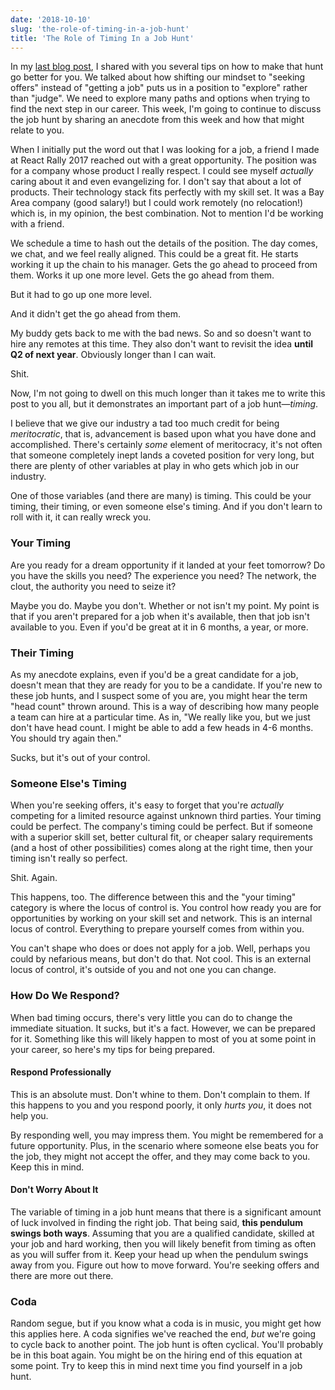 ```yaml
---
date: '2018-10-10'
slug: 'the-role-of-timing-in-a-job-hunt'
title: 'The Role of Timing In a Job Hunt'
---
```


In my [last blog post](https://kyleshevlin.com/how-to-be-more-successful-on-your-next-web-developer-job-hunt/), I shared with you several tips on how to make that hunt go better for you. We talked about how shifting our mindset to "seeking offers" instead of "getting a job" puts us in a position to "explore" rather than "judge". We need to explore many paths and options when trying to find the next step in our career. This week, I'm going to continue to discuss the job hunt by sharing an anecdote from this week and how that might relate to you.

When I initially put the word out that I was looking for a job, a friend I made at React Rally 2017 reached out with a great opportunity. The position was for a company whose product I really respect. I could see myself _actually_ caring about it and even evangelizing for. I don't say that about a lot of products. Their technology stack fits perfectly with my skill set. It was a Bay Area company (good salary!) but I could work remotely (no relocation!) which is, in my opinion, the best combination. Not to mention I'd be working with a friend.

We schedule a time to hash out the details of the position. The day comes, we chat, and we feel really aligned. This could be a great fit. He starts working it up the chain to his manager. Gets the go ahead to proceed from them. Works it up one more level. Gets the go ahead from them.

But it had to go up one more level.

And it didn't get the go ahead from them.

My buddy gets back to me with the bad news. So and so doesn't want to hire any remotes at this time. They also don't want to revisit the idea **until Q2 of next year**. Obviously longer than I can wait.

Shit.

Now, I'm not going to dwell on this much longer than it takes me to write this post to you all, but it demonstrates an important part of a job hunt—_timing_.

I believe that we give our industry a tad too much credit for being _meritocratic_, that is, advancement is based upon what you have done and accomplished. There's certainly _some_ element of meritocracy, it's not often that someone completely inept lands a coveted position for very long, but there are plenty of other variables at play in who gets which job in our industry.

One of those variables (and there are many) is timing. This could be your timing, their timing, or even someone else's timing. And if you don't learn to roll with it, it can really wreck you.

### Your Timing

Are you ready for a dream opportunity if it landed at your feet tomorrow? Do you have the skills you need? The experience you need? The network, the clout, the authority you need to seize it?

Maybe you do. Maybe you don't. Whether or not isn't my point. My point is that if you aren't prepared for a job when it's available, then that job isn't available to you. Even if you'd be great at it in 6 months, a year, or more.

### Their Timing

As my anecdote explains, even if you'd be a great candidate for a job, doesn't mean that they are ready for you to be a candidate. If you're new to these job hunts, and I suspect some of you are, you might hear the term "head count" thrown around. This is a way of describing how many people a team can hire at a particular time. As in, "We really like you, but we just don't have head count. I might be able to add a few heads in 4-6 months. You should try again then."

Sucks, but it's out of your control.

### Someone Else's Timing

When you're seeking offers, it's easy to forget that you're _actually_ competing for a limited resource against unknown third parties. Your timing could be perfect. The company's timing could be perfect. But if someone with a superior skill set, better cultural fit, or cheaper salary requirements (and a host of other possibilities) comes along at the right time, then your timing isn't really so perfect.

Shit. Again.

This happens, too. The difference between this and the "your timing" category is where the locus of control is. You control how ready you are for opportunities by working on your skill set and network. This is an internal locus of control. Everything to prepare yourself comes from within you.

You can't shape who does or does not apply for a job. Well, perhaps you could by nefarious means, but don't do that. Not cool. This is an external locus of control, it's outside of you and not one you can change.

### How Do We Respond?

When bad timing occurs, there's very little you can do to change the immediate situation. It sucks, but it's a fact. However, we can be prepared for it. Something like this will likely happen to most of you at some point in your career, so here's my tips for being prepared.

#### Respond Professionally

This is an absolute must. Don't whine to them. Don't complain to them. If this happens to you and you respond poorly, it only _hurts you_, it does not help you.

By responding well, you may impress them. You might be remembered for a future opportunity. Plus, in the scenario where someone else beats you for the job, they might not accept the offer, and they may come back to you. Keep this in mind.

#### Don't Worry About It

The variable of timing in a job hunt means that there is a significant amount of luck involved in finding the right job. That being said, **this pendulum swings both ways**. Assuming that you are a qualified candidate, skilled at your job and hard working, then you will likely benefit from timing as often as you will suffer from it. Keep your head up when the pendulum swings away from you. Figure out how to move forward. You're seeking offers and there are more out there.

### Coda

Random segue, but if you know what a coda is in music, you might get how this applies here. A coda signifies we've reached the end, _but_ we're going to cycle back to another point. The job hunt is often cyclical. You'll probably be in this boat again. You might be on the hiring end of this equation at some point. Try to keep this in mind next time you find yourself in a job hunt.
